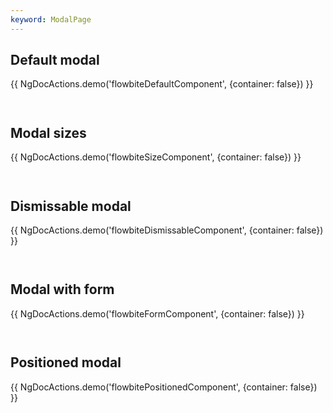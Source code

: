 ```yaml
---
keyword: ModalPage
---
```


## Default modal

{{ NgDocActions.demo('flowbiteDefaultComponent', {container: false}) }}

```angular-html file="./_default.component.html" group="default" name="html"

```

```angular-ts file="./_default.component.ts"#L1-L7 group="default" name="typescript"

```

## Modal sizes

{{ NgDocActions.demo('flowbiteSizeComponent', {container: false}) }}

```angular-html file="./_size.component.html" group="size" name="html"

```

```angular-ts file="./_size.component.ts"#L1-L7 group="size" name="typescript"

```

## Dismissable modal

{{ NgDocActions.demo('flowbiteDismissableComponent', {container: false}) }}

```angular-html file="./_dismissable.component.html" group="dismissable" name="html"

```

```angular-ts file="./_dismissable.component.ts"#L1-L7 group="dismissable" name="typescript"

```

## Modal with form

{{ NgDocActions.demo('flowbiteFormComponent', {container: false}) }}

```angular-html file="./_form.component.html" group="form" name="html"

```

```angular-ts file="./_form.component.ts"#L1-L2 group="form" name="typescript"

```

## Positioned modal

{{ NgDocActions.demo('flowbitePositionedComponent', {container: false}) }}

```angular-html file="./_positioned.component.html" group="positioned" name="html"

```

```angular-ts file="./_positioned.component.ts"#L1-L7 group="positioned" name="typescript"

```
